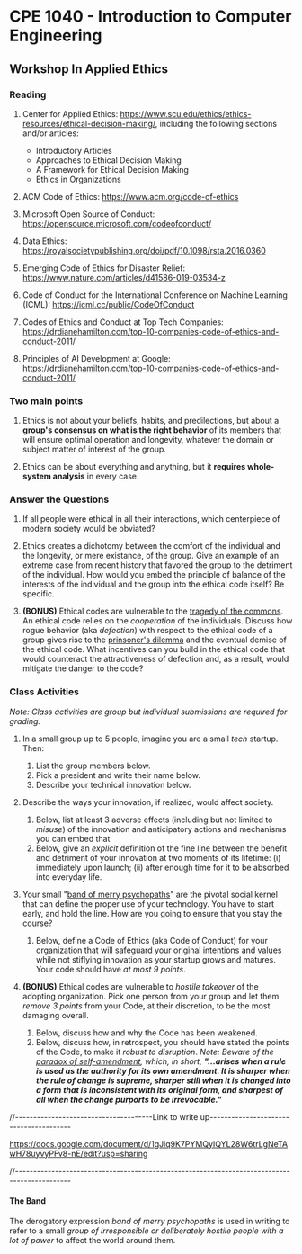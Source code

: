 # CPE 1040 - Introduction to Computer Engineering

## Workshop In Applied Ethics

### Reading

1. Center for Applied Ethics: https://www.scu.edu/ethics/ethics-resources/ethical-decision-making/, including the following sections and/or articles: 	
   - Introductory Articles
   - Approaches to Ethical Decision Making
   - A Framework for Ethical Decision Making
   - Ethics in Organizations 	
	 
2. ACM Code of Ethics: https://www.acm.org/code-of-ethics 	

3. Microsoft Open Source of Conduct: https://opensource.microsoft.com/codeofconduct/ 	

4. Data Ethics: https://royalsocietypublishing.org/doi/pdf/10.1098/rsta.2016.0360 	

5. Emerging Code of Ethics for Disaster Relief: https://www.nature.com/articles/d41586-019-03534-z 	

6. Code of Conduct for the International Conference on Machine Learning (ICML): https://icml.cc/public/CodeOfConduct 	

7. Codes of Ethics and Conduct at Top Tech Companies: https://drdianehamilton.com/top-10-companies-code-of-ethics-and-conduct-2011/ 	

8. Principles of AI Development at Google: https://drdianehamilton.com/top-10-companies-code-of-ethics-and-conduct-2011/


### Two main points

1. Ethics is not about your beliefs, habits, and predilections, but about a **group's consensus on what is the right behavior** of its members that will ensure optimal operation and longevity, whatever the domain or subject matter of interest of the group. 	

2. Ethics can be about everything and anything, but it **requires whole-system analysis** in every case.


### Answer the Questions

1. If all people were ethical in all their interactions, which centerpiece of modern society would be obviated?

2. Ethics creates a dichotomy between the comfort of the individual and the longevity, or mere existance, of the group. Give an example of an extreme case from recent history that favored the group to the detriment of the individual. How would you embed the principle of balance of the interests of the individual and the group into the ethical code itself? Be specific.

3. **(BONUS)** Ethical codes are vulnerable to the [tragedy of the commons](https://en.wikipedia.org/wiki/Tragedy_of_the_commons). An ethical code relies on the _cooperation_ of the individuals. Discuss how rogue behavior (aka _defection_) with respect to the ethical code of a group gives rise to the [prinsoner's dilemma](https://en.wikipedia.org/wiki/Prisoner's_dilemma) and the eventual demise of the ethical code. What incentives can you build in the ethical code that would counteract the attractiveness of defection and, as a result, would mitigate the danger to the code?


### Class Activities
_Note: Class activities are group but individual submissions are required for grading._
 
1. In a small group up to 5 people, imagine you are a small _tech_ startup. Then:
   1. List the group members below.
   2. Pick a president and write their name below.
   3. Describe your technical innovation below.
   
2. Describe the ways your innovation, if realized, would affect society. 
   1. Below, list at least 3 adverse effects (including but not limited to _misuse_) of the innovation and anticipatory actions and mechanisms you can embed that
   2. Below, give an _explicit_ definition of the fine line between the benefit and detriment of your innovation at two moments of its lifetime: (i) immediately upon launch; (ii) after enough time for it to be absorbed into everyday life.
   
3. Your small "[band of merry psychopaths](#the-band)" are the pivotal social kernel that can define the proper use of your technology. You have to start early, and hold the line. How are you going to ensure that you stay the course? 
   1. Below, define a Code of Ethics (aka Code of Conduct) for your organization that will safeguard your original intentions and values while not stiflying innovation as your startup grows and matures. Your code should have _at most 9 points_.

4. **(BONUS)** Ethical codes are vulnerable to _hostile takeover_ of the adopting organization. Pick one person from your group and let them _remove 3 points_ from your Code, at their discretion, to be the most damaging overall. 
   1. Below, discuss how and why the Code has been weakened.
   2. Below, discuss how, in retrospect, you should have stated the points of the Code, to make it _robust to disruption_. _Note: Beware of the [paradox of self-amendment](https://legacy.earlham.edu/~peters/writing/psaessay.htm), which, in short, **"...arises when a rule is used as the authority for its own amendment. It is sharper when the rule of change is supreme, sharper still when it is changed into a form that is inconsistent with its original form, and sharpest of all when the change purports to be irrevocable."**_






//--------------------------------------Link to write up---------------------------------------

https://docs.google.com/document/d/1gJiq9K7PYMQyIQYL28W6trLgNeTAwH78uyvyPFv8-nE/edit?usp=sharing

//---------------------------------------------------------------------------------------------





#### The Band
The derogatory expression _band of merry psychopaths_ is used in writing to refer to a small _group of irresponsible or deliberately hostile people with a lot of power_ to affect the world around them.

